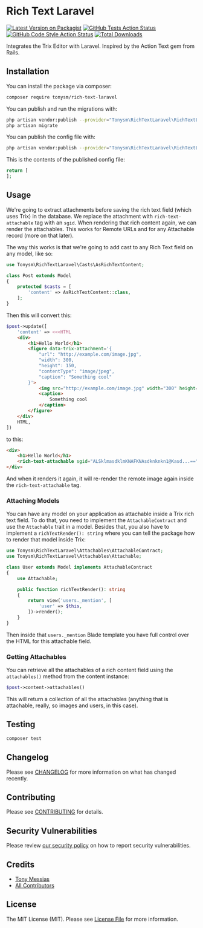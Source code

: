 # Rich Text Laravel

[![Latest Version on Packagist](https://img.shields.io/packagist/v/tonysm/rich-text-laravel.svg?style=flat-square)](https://packagist.org/packages/tonysm/rich-text-laravel)
[![GitHub Tests Action Status](https://img.shields.io/github/workflow/status/tonysm/rich-text-laravel/run-tests?label=tests)](https://github.com/tonysm/rich-text-laravel/actions?query=workflow%3Arun-tests+branch%3Amain)
[![GitHub Code Style Action Status](https://img.shields.io/github/workflow/status/tonysm/rich-text-laravel/Check%20&%20fix%20styling?label=code%20style)](https://github.com/tonysm/rich-text-laravel/actions?query=workflow%3A"Check+%26+fix+styling"+branch%3Amain)
[![Total Downloads](https://img.shields.io/packagist/dt/tonysm/rich-text-laravel.svg?style=flat-square)](https://packagist.org/packages/tonysm/rich-text-laravel)

Integrates the Trix Editor with Laravel. Inspired by the Action Text gem from Rails.

## Installation

You can install the package via composer:

```bash
composer require tonysm/rich-text-laravel
```

You can publish and run the migrations with:

```bash
php artisan vendor:publish --provider="Tonysm\RichTextLaravel\RichTextLaravelServiceProvider" --tag="rich-text-laravel-migrations"
php artisan migrate
```

You can publish the config file with:
```bash
php artisan vendor:publish --provider="Tonysm\RichTextLaravel\RichTextLaravelServiceProvider" --tag="rich-text-laravel-config"
```

This is the contents of the published config file:

```php
return [
];
```

## Usage

We're going to extract attachments before saving the rich text field (which uses Trix) in the database. We replace the attachment with `rich-text-attachable` tag with an `sgid`. When rendering that rich content again, we can render the attachables. This works for Remote URLs and for any Attachable record (more on that later).

The way this works is that we're going to add cast to any Rich Text field on any model, like so:

```php
use Tonysm\RichTextLaravel\Casts\AsRichTextContent;

class Post extends Model
{
    protected $casts = [
        'content' => AsRichTextContent::class,
    ];
}
```

Then this will convert this:

```php
$post->update([
    'content' => <<<HTML
    <div>
        <h1>Hello World</h1>
        <figure data-trix-attachment='{
            "url": "http://example.com/image.jpg",
            "width": 300,
            "height": 150,
            "contentType": "image/jpeg",
            "caption": "Something cool"
        }'>
            <img src="http://example.com/image.jpg" width="300" height="150" />
            <caption>
                Something cool
            </caption>
        </figure>
    </div>
    HTML,
])
```

to this:

```html
<div>
    <h1>Hello World</h1>
    <rich-text-attachable sgid="ALSklmasdklmKNAFKNAsdknknkn1@Kasd...=="></rich-text-attachable>
</div>
```

And when it renders it again, it will re-render the remote image again inside the `rich-text-attachable` tag.

### Attaching Models

You can have any model on your application as attachable inside a Trix rich text field. To do that, you need to implement the `AttachableContract` and use the `Attachable` trait in a model. Besides that, you also have to implement a `richTextRender(): string` where you can tell the package how to render that model inside Trix:

```php
use Tonysm\RichTextLaravel\Attachables\AttachableContract;
use Tonysm\RichTextLaravel\Attachables\Attachable;

class User extends Model implements AttachableContract
{
    use Attachable;

    public function richTextRender(): string
    {
        return view('users._mention', [
            'user' => $this,
        ])->render();
    }
}
```

Then inside that `users._mention` Blade template you have full control over the HTML for this attachable field.

### Getting Attachables

You can retrieve all the attachables of a rich content field using the `attachables()` method from the content instance:

```php
$post->content->attachables()
```

This will return a collection of all the attachables (anything that is attachable, really, so images and users, in this case).

## Testing

```bash
composer test
```

## Changelog

Please see [CHANGELOG](CHANGELOG.md) for more information on what has changed recently.

## Contributing

Please see [CONTRIBUTING](.github/CONTRIBUTING.md) for details.

## Security Vulnerabilities

Please review [our security policy](../../security/policy) on how to report security vulnerabilities.

## Credits

- [Tony Messias](https://github.com/tonysm)
- [All Contributors](../../contributors)

## License

The MIT License (MIT). Please see [License File](LICENSE.md) for more information.
